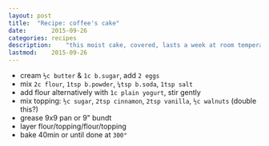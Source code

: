 ```yaml
---
layout: post
title: 	"Recipe: coffee's cake"
date:		2015-09-26
categories:	recipes
description: 	"this moist cake, covered, lasts a week at room temperature"
lastmod:	2015-09-26
---
```

* cream `½c butter` & `1c b.sugar`, add `2 eggs`
* mix `2c flour`, `1tsp b.powder`, `¼tsp b.soda`, `1tsp salt`
* add flour alternatively with `1c plain yogurt`, stir gently
* mix topping: `½c sugar`, `2tsp cinnamon`, `2tsp vanilla`, `½c walnuts` (double this?)
* grease 9x9 pan or 9" bundt
* layer flour/topping/flour/topping
* bake 40min or until done at `300°`
